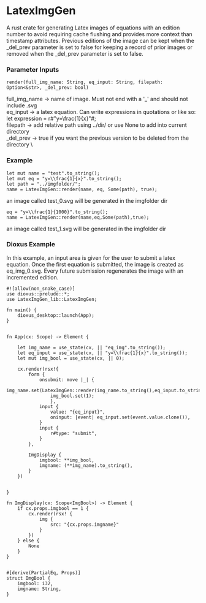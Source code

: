 # LatexImgGen

A rust crate for generating Latex images of equations with an edition number to avoid requiring cache flushing and provides more context than timestamp attributes. Previous editions of the image can be kept when the _del_prev parameter is set to false for keeping a record of prior images or removed when the _del_prev parameter is set to false. 

### Parameter Inputs
```
render(full_img_name: String, eq_input: String, filepath: Option<&str>, _del_prev: bool)
```
full_img_name -> name of image. Must not end with a '_' and should not include .svg \
eq_input -> a latex equation. Can write expressions in quotations or like so: let expression = r#"y=\frac{1}{x}"#; \
filepath -> add relative path using ../dir/ or use None to add into current directory \
_del_prev -> true if you want the previous version to be deleted from the directory \

### Example
```
let mut name = "test".to_string();
let mut eq = "y=\\frac{1}{x}".to_string();
let path = "../imgfolder/";
name = LatexImgGen::render(name, eq, Some(path), true);
```
an image called test_0.svg will be generated in the imgfolder dir
```
eq = "y=\\frac{1}{1000}".to_string();
name = LatexImgGen::render(name,eq,Some(path),true);
```
an image called test_1.svg will be generated in the imgfolder dir

### Dioxus Example

In this example, an input area is given for the user to submit a latex equation. Once the first equation is submitted, the image is created as eq_img_0.svg. Every future submission regenerates the image with an incremented edition.

```
#![allow(non_snake_case)]
use dioxus::prelude::*;
use LatexImgGen_lib::LatexImgGen;

fn main() {
    dioxus_desktop::launch(App);
}

    
fn App(cx: Scope) -> Element {

    let img_name = use_state(cx, || "eq_img".to_string());
    let eq_input = use_state(cx, || "y=\\frac{1}{x}".to_string());
    let mut img_bool = use_state(cx, || 0);

    cx.render(rsx!{
        form {
            onsubmit: move |_| {
                img_name.set(LatexImgGen::render(img_name.to_string(),eq_input.to_string(),None,true));
                img_bool.set(1);
                },
            input {
                value: "{eq_input}",
                oninput: |event| eq_input.set(event.value.clone()),
            }
            input {
                r#type: "submit",
            }
        },

        ImgDisplay {
            imgbool: **img_bool,
            imgname: (**img_name).to_string(),
        }
    })


}

fn ImgDisplay(cx: Scope<ImgBool>) -> Element {
    if cx.props.imgbool == 1 {
        cx.render(rsx! {
            img {
                src: "{cx.props.imgname}"
            }
        })
    } else {
        None
    }
}


#[derive(PartialEq, Props)]
struct ImgBool {
    imgbool: i32,
    imgname: String,
}
```



